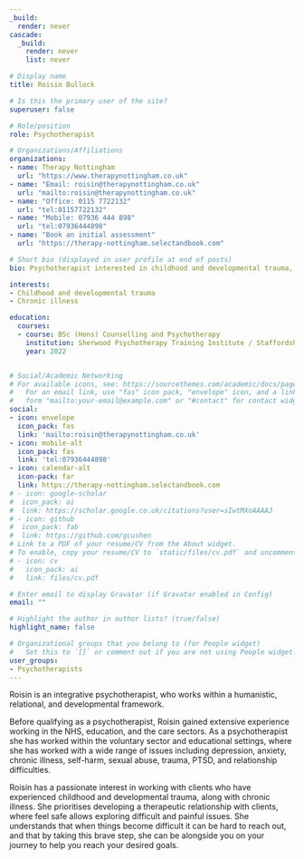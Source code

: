 ```yaml
---
_build:
  render: never
cascade:
  _build:
    render: never
    list: never

# Display name
title: Roisin Bullock

# Is this the primary user of the site?
superuser: false

# Role/position
role: Psychotherapist

# Organizations/Affiliations
organizations:
- name: Therapy Nottingham
  url: "https://www.therapynottingham.co.uk"
- name: "Email: roisin@therapynottingham.co.uk"
  url: "mailto:roisin@therapynottingham.co.uk"
- name: "Office: 0115 7722132"
  url: "tel:01157722132"
- name: "Mobile: 07936 444 898"
  url: "tel:07936444898"
- name: "Book an initial assessment"
  url: "https://therapy-nottingham.selectandbook.com"

# Short bio (displayed in user profile at end of posts)
bio: Psychotherapist interested in childhood and developmental trauma, and chronic illness.

interests:
- Childhood and developmental trauma
- Chronic illness

education:
  courses:
  - course: BSc (Hons) Counselling and Psychotherapy
    institution: Sherwood Psychotherapy Training Institute / Staffordshire University
    year: 2022


# Social/Academic Networking
# For available icons, see: https://sourcethemes.com/academic/docs/page-builder/#icons
#   For an email link, use "fas" icon pack, "envelope" icon, and a link in the
#   form "mailto:your-email@example.com" or "#contact" for contact widget.
social:
- icon: envelope
  icon_pack: fas
  link: 'mailto:roisin@therapynottingham.co.uk'
- icon: mobile-alt
  icon_pack: fas
  link: 'tel:07936444898'
- icon: calendar-alt
  icon-pack: far
  link: https://therapy-nottingham.selectandbook.com
# - icon: google-scholar
#  icon_pack: ai
#  link: https://scholar.google.co.uk/citations?user=sIwtMXoAAAAJ
# - icon: github
#  icon_pack: fab
#  link: https://github.com/gcushen
# Link to a PDF of your resume/CV from the About widget.
# To enable, copy your resume/CV to `static/files/cv.pdf` and uncomment the lines below.
# - icon: cv
#   icon_pack: ai
#   link: files/cv.pdf

# Enter email to display Gravatar (if Gravatar enabled in Config)
email: ""

# Highlight the author in author lists? (true/false)
highlight_name: false

# Organizational groups that you belong to (for People widget)
#   Set this to `[]` or comment out if you are not using People widget.
user_groups:
- Psychotherapists
---
```


Roisin is an integrative psychotherapist, who works within a humanistic, relational, and developmental framework. 

Before qualifying as a psychotherapist, Roisin gained extensive experience working in the NHS, education, and the care sectors.  As a psychotherapist she has worked within the voluntary sector and educational settings, where she has worked with a wide range of issues including depression, anxiety, chronic illness, self-harm, sexual abuse, trauma, PTSD, and relationship difficulties.

Roisin has a passionate interest in working with clients who have experienced childhood and developmental trauma, along with chronic illness.  She prioritises developing a therapeutic relationship with clients, where feel safe allows exploring difficult and painful issues.  She understands that when things become difficult it can be hard to reach out, and that by taking this brave step, she can be alongside you on your journey to help you reach your desired goals.
